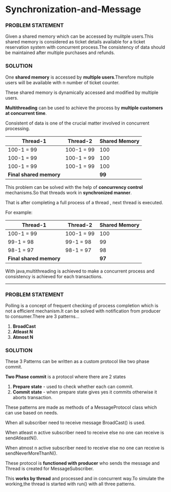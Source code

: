 # Synchronization-and-Message

### PROBLEM STATEMENT

Given a shared memory which can be accessed by mulitple users.This shared memory is considered as ticket details available for a ticket reservation system with concurrent process.The consistency of data should be maintained after multiple purchases and refunds.

### SOLUTION

One **shared memory** is accessed by **multiple users**.Therefore multiple users will be available with n number of ticket counter.

These shared memory is dynamically accessed and modified by multiple users.

**Multithreading** can be used to achieve the process by **multiple customers at concurrent time**.

Consistent of data is one of the crucial matter involved in concurrent processing.

| **Thread-1** | **Thread-2** | **Shared Memory** |
| --- | --- | --- |
| 100-1 = 99 | 100-1 = 99 | 100 |
| 100-1 = 99 | 100-1 = 99 | 100 |
| 100-1 = 99 | 100-1 = 99 | 100 |
| **Final shared memory** |     | **99** |

This problem can be solved with the help of **concurrency control** mechanisms.So that threads work in **synchronized manner**.

That is after completing a full process of a thread , next thread is executed.

For example:

| **Thread-1** | **Thread-2** | **Shared Memory** |
| --- | --- | --- |
| 100-1 = 99 | 100-1 = 99 | 100 |
| 99-1 = 98 | 99-1 = 98 | 99  |
| 98-1 = 97 | 98-1 = 97 | 98  |
| **Final shared memory** |     | **97** |

With java,multithreading is achieved to make a concurrent process and consistency is achieved for each transactions.
<hr>

### PROBLEM STATEMENT

Polling is a concept of frequent checking of process completion which is not a efficient mechanism.It can be solved with notification from producer to consumer.There are 3 patterns…

1. **BroadCast**
2. **Atleast N**
3. **Atmost N**

### SOLUTION

These 3 Patterns can be written as a custom protocol like two phase commit.

**Two Phase commit** is a protocol where there are 2 states

1. **Prepare state** - used to check whether each can commit.
2. **Commit state** - when prepare state gives yes it commits otherwise it aborts transaction.

These patterns are made as methods of a MessageProtocol class which can use based on needs.

When all subscriber need to receive message BroadCast() is used.

When atleast n active subscriber need to receive else no one can receive is sendAtleastN().

When atmost n active subscriber need to receive else no one can receive is sendNeverMoreThanN().

These protocol is **functioned with producer** who sends the message and Thread is created for MessageSubscriber.

This **works by thread** and processed and in concurrent way.To simulate the working,the thread is started with run() with all three patterns.
